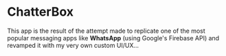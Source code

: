 # ChatterBox

This app is the result of the attempt made to replicate one of the most popular messaging apps like **WhatsApp** (using Google's Firebase API) and revamped it with my very own custom UI/UX...
